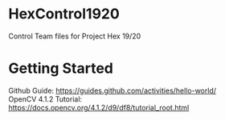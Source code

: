 # HexControl1920
Control Team files for Project Hex 19/20

# Getting Started
Github Guide: https://guides.github.com/activities/hello-world/ <br>
OpenCV 4.1.2 Tutorial: https://docs.opencv.org/4.1.2/d9/df8/tutorial_root.html <br>
